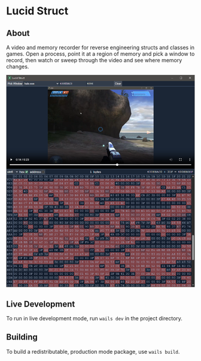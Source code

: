 # Lucid Struct

## About

A video and memory recorder for reverse engineering structs and classes in games. Open a process, point it at a region of memory and pick a window to record, then watch or sweep through the video and see where memory changes.

![Screenshot](/screenshot.png)

## Live Development

To run in live development mode, run `wails dev` in the project directory.

## Building

To build a redistributable, production mode package, use `wails build`.
